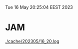Tue 16 May 20:25:04 EEST 2023
# JAM
<a href='./cache/202305/16_20.log'>./cache/202305/16_20.log</a>
